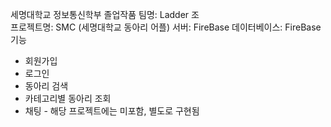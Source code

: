 세명대학교 정보통신학부 졸업작품 
팀명: Ladder 조  
프로젝트명: SMC (세명대학교 동아리 어플)
서버: FireBase
데이터베이스: FireBase
기능
- 회원가입
- 로그인
- 동아리 검색
- 카테고리별 동아리 조회
- 채팅 - 해당 프로젝트에는 미포함, 별도로 구현됨
